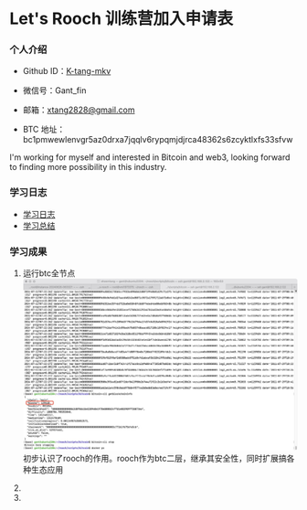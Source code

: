 # Let's Rooch 训练营加入申请表

### 个人介绍

* Github ID：[K-tang-mkv](https://github.com/K-tang-mkv)

* 微信号：Gant_fin

* 邮箱：xtang2828@gmail.com

* BTC 地址：bc1pmwewlenvgr5az0drxa7jqqlv6rypqmjdjrca48362s6zcyktlxfs33sfvw

I'm working for myself and interested in Bitcoin and web3, looking forward to finding more possibility in this industry.

### 学习日志

- [学习日志](journal.md)
- [学习总结](summary.md)

### 学习成果

1. 运行btc全节点 ![fullnode](./assets/full_node.jpg)  
初步认识了rooch的作用。rooch作为btc二层，继承其安全性，同时扩展搞各种生态应用

2.

3.
